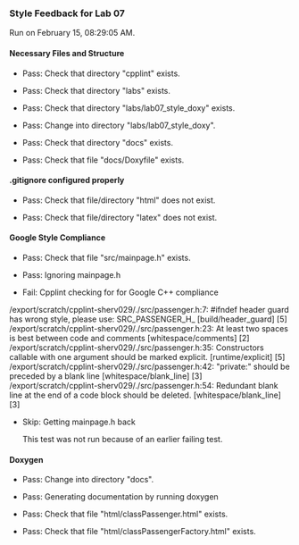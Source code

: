 ### Style Feedback for Lab 07

Run on February 15, 08:29:05 AM.


#### Necessary Files and Structure

+ Pass: Check that directory "cpplint" exists.

+ Pass: Check that directory "labs" exists.

+ Pass: Check that directory "labs/lab07_style_doxy" exists.

+ Pass: Change into directory "labs/lab07_style_doxy".

+ Pass: Check that directory "docs" exists.

+ Pass: Check that file "docs/Doxyfile" exists.


#### .gitignore configured properly

+ Pass: Check that file/directory "html" does not exist.

+ Pass: Check that file/directory "latex" does not exist.


#### Google Style Compliance

+ Pass: Check that file "src/mainpage.h" exists.

+ Pass: Ignoring mainpage.h



+ Fail: Cpplint checking for for Google C++ compliance

/export/scratch/cpplint-sherv029/./src/passenger.h:7:  #ifndef header guard has wrong style, please use: SRC_PASSENGER_H_  [build/header_guard] [5]
/export/scratch/cpplint-sherv029/./src/passenger.h:23:  At least two spaces is best between code and comments  [whitespace/comments] [2]
/export/scratch/cpplint-sherv029/./src/passenger.h:35:  Constructors callable with one argument should be marked explicit.  [runtime/explicit] [5]
/export/scratch/cpplint-sherv029/./src/passenger.h:42:  "private:" should be preceded by a blank line  [whitespace/blank_line] [3]
/export/scratch/cpplint-sherv029/./src/passenger.h:54:  Redundant blank line at the end of a code block should be deleted.  [whitespace/blank_line] [3]

+ Skip: Getting mainpage.h back

  This test was not run because of an earlier failing test.


#### Doxygen

+ Pass: Change into directory "docs".

+ Pass: Generating documentation by running doxygen

+ Pass: Check that file "html/classPassenger.html" exists.

+ Pass: Check that file "html/classPassengerFactory.html" exists.


